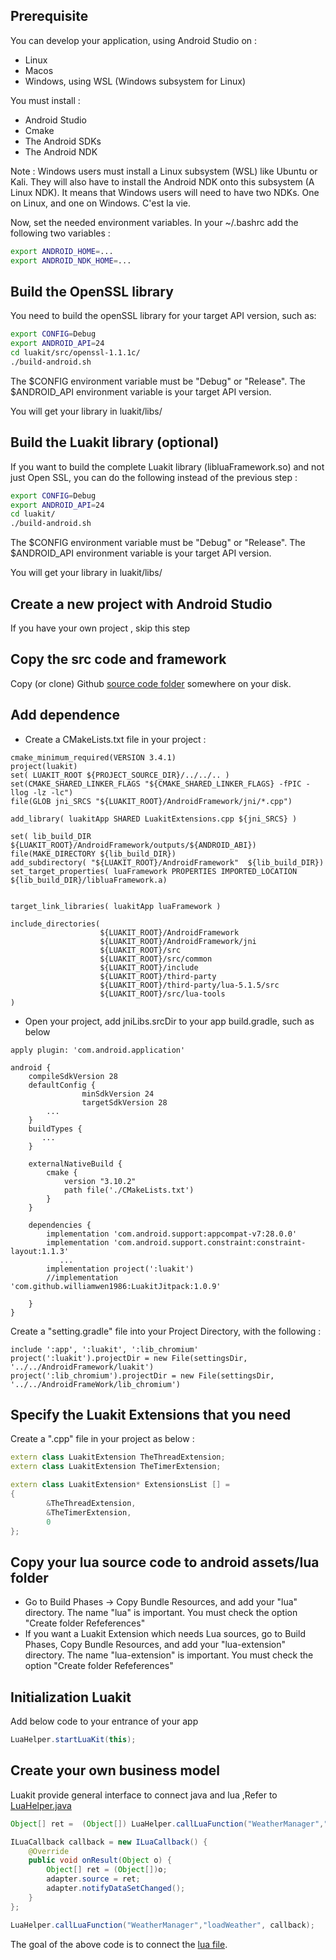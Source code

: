Prerequisite
-----------------------------
You can develop your application, using Android Studio on :
- Linux
- Macos
- Windows, using WSL (Windows subsystem for Linux)

You must install :
* Android Studio
* Cmake
* The Android SDKs
* The Android NDK

Note : Windows users must install a Linux subsystem (WSL) like Ubuntu or Kali. They will also have to install the Android NDK onto this subsystem (A Linux NDK). It means that Windows users will need to have two NDKs. One on Linux, and one on Windows. C'est la vie.

Now, set the needed environment variables. In your ~/.bashrc add the following two variables :
```sh
export ANDROID_HOME=...
export ANDROID_NDK_HOME=...
```

Build the OpenSSL library
-------------------------
You need to build the openSSL library for your target API version, such as:

```sh
export CONFIG=Debug
export ANDROID_API=24
cd luakit/src/openssl-1.1.1c/
./build-android.sh
```

The $CONFIG environment variable must be "Debug" or "Release".
The $ANDROID_API environment variable is your target API version.

You will get your library in luakit/libs/


Build the Luakit library (optional)
-----------------------------------
If you want to build the complete Luakit library (libluaFramework.so) and not just Open SSL, you can do the following instead of the previous step :

```sh
export CONFIG=Debug
export ANDROID_API=24
cd luakit/
./build-android.sh
```

The $CONFIG environment variable must be "Debug" or "Release".
The $ANDROID_API environment variable is your target API version.

You will get your library in luakit/libs/


Create a new project with Android Studio
----------------------------------------
If you have your own project , skip this step


Copy the src code and framework
-------------------------------
Copy (or clone) Github [source code folder](../..) somewhere on your disk.

Add dependence
--------------
- Create a CMakeLists.txt file in your project :
```
cmake_minimum_required(VERSION 3.4.1)
project(luakit)
set( LUAKIT_ROOT ${PROJECT_SOURCE_DIR}/../../.. )
set(CMAKE_SHARED_LINKER_FLAGS "${CMAKE_SHARED_LINKER_FLAGS} -fPIC -llog -lz -lc")
file(GLOB jni_SRCS "${LUAKIT_ROOT}/AndroidFramework/jni/*.cpp")

add_library( luakitApp SHARED LuakitExtensions.cpp ${jni_SRCS} )

set( lib_build_DIR ${LUAKIT_ROOT}/AndroidFramework/outputs/${ANDROID_ABI})
file(MAKE_DIRECTORY ${lib_build_DIR})
add_subdirectory( "${LUAKIT_ROOT}/AndroidFramework"  ${lib_build_DIR})
set_target_properties( luaFramework PROPERTIES IMPORTED_LOCATION ${lib_build_DIR}/libluaFramework.a)


target_link_libraries( luakitApp luaFramework )

include_directories(
                    ${LUAKIT_ROOT}/AndroidFramework
                    ${LUAKIT_ROOT}/AndroidFramework/jni
                    ${LUAKIT_ROOT}/src
                    ${LUAKIT_ROOT}/src/common
                    ${LUAKIT_ROOT}/include
                    ${LUAKIT_ROOT}/third-party
                    ${LUAKIT_ROOT}/third-party/lua-5.1.5/src
                    ${LUAKIT_ROOT}/src/lua-tools
)

```
- Open your project, add jniLibs.srcDir to your app build.gradle, such as below


```
apply plugin: 'com.android.application'

android {
    compileSdkVersion 28
    defaultConfig {
                minSdkVersion 24
                targetSdkVersion 28
		...
    }
    buildTypes {
       ...
    }

    externalNativeBuild {
        cmake {
            version "3.10.2"
            path file('./CMakeLists.txt')
        }
    }

    dependencies {
        implementation 'com.android.support:appcompat-v7:28.0.0'
        implementation 'com.android.support.constraint:constraint-layout:1.1.3'
           ...
        implementation project(':luakit')
        //implementation 'com.github.williamwen1986:LuakitJitpack:1.0.9'

    }
}
```

Create a "setting.gradle" file into your Project Directory, with the following :

```
include ':app', ':luakit', ':lib_chromium'
project(':luakit').projectDir = new File(settingsDir, '../../AndroidFramework/luakit')
project(':lib_chromium').projectDir = new File(settingsDir, '../../AndroidFrameWork/lib_chromium')
```

Specify the Luakit Extensions that you need
-------------------------------------------
Create a ".cpp" file in your project as below :
```c++
extern class LuakitExtension TheThreadExtension;
extern class LuakitExtension TheTimerExtension;

extern class LuakitExtension* ExtensionsList [] =
{
        &TheThreadExtension,
        &TheTimerExtension,
        0
};
```

Copy your lua source code to android assets/lua folder
------------------------------------------------------
- Go to Build Phases -> Copy Bundle Resources, and add your "lua" directory. The name "lua" is important. You must check the option "Create folder Refeferences"
- If you want a Luakit Extension which needs Lua sources, go to Build Phases, Copy Bundle Resources, and add your "lua-extension" directory. The name "lua-extension" is important. You must check the option "Create folder Refeferences"

Initialization Luakit
---------------------
Add below code to your entrance of your app

```java
LuaHelper.startLuaKit(this);
```

Create your own business model
------------------------------
Luakit provide general interface to connect java and lua ,Refer to [LuaHelper.java](../src/main/java/com/common/luakit/LuaHelper.java.java)

```java
Object[] ret =  (Object[]) LuaHelper.callLuaFunction("WeatherManager","getWeather");

ILuaCallback callback = new ILuaCallback() {
    @Override
    public void onResult(Object o) {
        Object[] ret = (Object[])o;
        adapter.source = ret;
        adapter.notifyDataSetChanged();
    }
};

LuaHelper.callLuaFunction("WeatherManager","loadWeather", callback);
```
The goal of the above code is to connect the [lua file](../AndroidDemo/WeatherTest/app/src/main/assets/lua/WeatherManager.lua).


